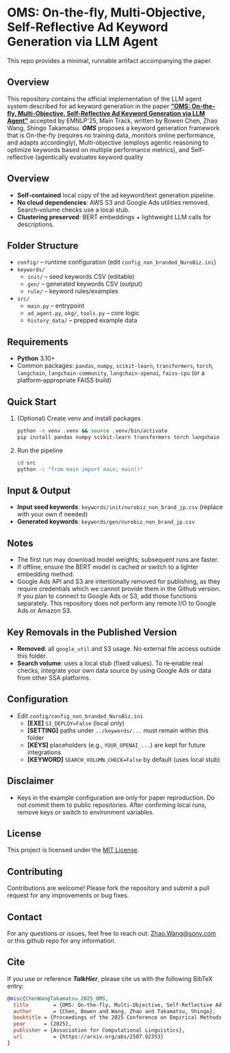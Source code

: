 # OMS: On-the-fly, Multi-Objective, Self-Reflective Ad Keyword Generation via LLM Agent
This repo provides a minimal, runnable artifact accompanying the paper.

## Overview
This repository contains the official implementation of the LLM agent system described for ad keyword generation in the paper [**“OMS: On-the-fly, Multi-Objective, Self-Reflective Ad Keyword Generation via LLM Agent”**]((https://arxiv.org/abs/2507.02353)) accepted by EMNLP'25, Main Track, written by Bowen Chen, Zhao Wang, Shingo Takamatsu. ***OMS*** proposes a keyword generation framework that is On-the-fly (requires no training data, monitors online performance, and adapts accordingly), Multi-objective (employs agentic reasoning to optimize keywords based on multiple performance metrics), and Self-reflective (agentically evaluates keyword quality

## Overview
- **Self‑contained** local copy of the ad keyword/text generation pipeline.
- **No cloud dependencies**: AWS S3 and Google Ads utilities removed. Search‑volume checks use a local stub.
- **Clustering preserved**: BERT embeddings + lightweight LLM calls for descriptions.

## Folder Structure
- `config/` – runtime configuration (edit `config_non_branded_NuroBiz.ini`)
- `keywords/`
  - `init/` – seed keywords CSV (editable)
  - `gen/` – generated keywords CSV (output)
  - `rule/` – keyword rules/examples
- `src/`
  - `main.py` – entrypoint
  - `ad_agent.py`, `okg/`, `tools.py` – core logic
  - `history_data/` – prepped example data



## Requirements
- **Python** 3.10+
- Common packages: `pandas`, `numpy`, `scikit-learn`, `transformers`, `torch`, `langchain`, `langchain-community`, `langchain-openai`, `faiss-cpu` (or a platform‑appropriate FAISS build)


## Quick Start
1) (Optional) Create venv and install packages
   ```bash
   python -m venv .venv && source .venv/bin/activate
   pip install pandas numpy scikit-learn transformers torch langchain langchain-community langchain-openai faiss-cpu
   ```
2) Run the pipeline
   ```bash
   cd src
   python -c "from main import main; main()"
   ```


## Input & Output
- **Input seed keywords**: `keywords/init/nurobiz_non_brand_jp.csv` (replace with your own if needed)
- **Generated keywords**: `keywords/gen/nurobiz_non_brand_jp.csv`

## Notes
- The first run may download model weights; subsequent runs are faster.
- If offline, ensure the BERT model is cached or switch to a lighter embedding method.
- Google Ads API and S3 are intentionally removed for publishing, as they require credentials which we cannot provide them in the Github version. If you plan to connect to Google Ads or S3, add those functions separately. This repository does not perform any remote I/O to Google Ads or Amazon S3.

## Key Removals in the Published Version
- **Removed**: all `google_util` and S3 usage. No external file access outside this folder.
- **Search volume**: uses a local stub (fixed values). To re‑enable real checks, integrate your own data source by using Google Ads or data from other SSA platforms.

## Configuration
- Edit `config/config_non_branded_NuroBiz.ini`
  - **[EXE]** `S3_DEPLOY=False` (local only)
  - **[SETTING]** paths under `../keywords/...` must remain within this folder
  - **[KEYS]** placeholders (e.g., `YOUR_OPENAI_...`) are kept for future integrations
  - **[KEYWORD]** `SEARCH_VOLUMN_CHECK=False` by default (uses local stub)

## Disclaimer
- Keys in the example configuration are only for paper reproduction. Do not commit them to public repositories. After confirming local runs, remove keys or switch to environment variables.

## License
This project is licensed under the [MIT License](https://opensource.org/licenses/MIT).

## Contributing
Contributions are welcome! Please fork the repository and submit a pull request for any improvements or bug fixes.

## Contact
For any questions or issues, feel free to reach out: Zhao.Wang@sony.com or this github repo for any information.

## Cite
If you use or reference ***TalkHier***, please cite us with the following BibTeX entry:
```bibtex
@misc{ChenWangTakamatsu_2025_OMS,
  title        = {OMS: On-the-fly, Multi-Objective, Self-Reflective Ad Keyword Generation via LLM Agent},
  author       = {Chen, Bowen and Wang, Zhao and Takamatsu, Shingo},
  booktitle = {Proceedings of the 2025 Conference on Empirical Methods in Natural Language Processing (EMNLP)},
  year      = {2025},
  publisher = {Association for Computational Linguistics},
  url          = {https://arxiv.org/abs/2507.02353}
}
```
